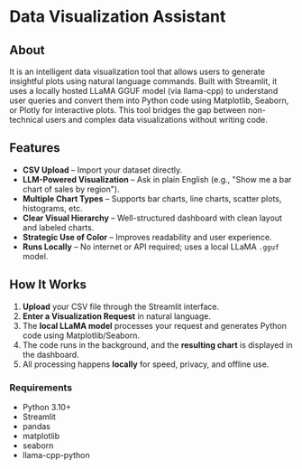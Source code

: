 # Data Visualization Assistant

##  About
It is an intelligent data visualization tool that allows users to generate insightful plots using natural language commands. Built with Streamlit, it uses a locally hosted LLaMA GGUF model (via llama-cpp) to understand user queries and convert them into Python code using Matplotlib, Seaborn, or Plotly for interactive plots. This tool bridges the gap between non-technical users and complex data visualizations without writing code.


##  Features
-  **CSV Upload** – Import your dataset directly.
-  **LLM-Powered Visualization** – Ask in plain English (e.g., "Show me a bar chart of sales by region").
-  **Multiple Chart Types** – Supports bar charts, line charts, scatter plots, histograms, etc.
-  **Clear Visual Hierarchy** – Well-structured dashboard with clean layout and labeled charts.
-  **Strategic Use of Color** – Improves readability and user experience.
-  **Runs Locally** – No internet or API required; uses a local LLaMA `.gguf` model.

##  How It Works
1. **Upload** your CSV file through the Streamlit interface.
2. **Enter a Visualization Request** in natural language.
3. The **local LLaMA model** processes your request and generates Python code using Matplotlib/Seaborn.
4. The code runs in the background, and the **resulting chart** is displayed in the dashboard.
5. All processing happens **locally** for speed, privacy, and offline use.


### Requirements
- Python 3.10+
- Streamlit
- pandas
- matplotlib
- seaborn
- llama-cpp-python
